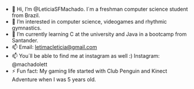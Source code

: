 - 👋 Hi, I’m @LeticiaSFMachado. I´m a freshman computer science student from Brazil.
- 👀 I’m interested in computer science, videogames and rhythmic gymnastics.
- 🌱 I’m currently learning C at the university and Java in a bootcamp from Santander.
- 📫 Email: letimacleticia@gmail.com
- 📫 You´ll be able to find me at instagram as well :) Instagram: @machadolett
- ⚡ Fun fact: My gaming life started with Club Penguin and Kinect Adventure when I was 5 years old.
<!---
LeticiaSFMachado/LeticiaSFMachado is a ✨ special ✨ repository because its `README.md` (this file) appears on your GitHub profile.
You can click the Preview link to take a look at your changes.
--->
